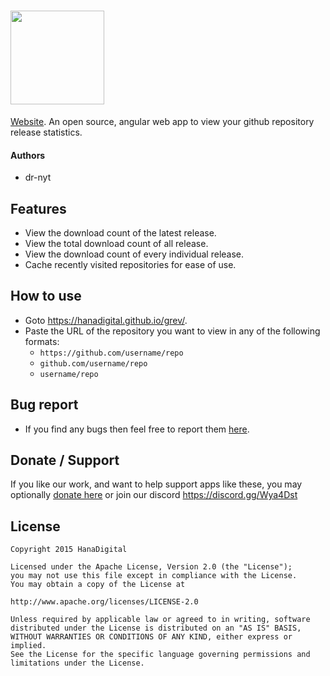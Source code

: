 # [<img src="https://user-images.githubusercontent.com/41040912/84599591-3cf7a480-ae84-11ea-8a25-ef53b8da64b4.png" width="150px"/>](https://hanadigital.github.io/grev/)

[Website](https://hanadigital.github.io/grev/). An open source, angular web app to view your github repository release statistics.

#### Authors
- dr-nyt

## Features
- View the download count of the latest release.
- View the total download count of all release.
- View the download count of every individual release.
- Cache recently visited repositories for ease of use.

## How to use
- Goto https://hanadigital.github.io/grev/.
- Paste the URL of the repository you want to view in any of the following formats:
	- `https://github.com/username/repo`
	- `github.com/username/repo`
	- `username/repo`

## Bug report
- If you find any bugs then feel free to report them [here](https://github.com/HanaDigital/grev/issues).

## Donate / Support
If you like our work, and want to help support apps like these, you may optionally [donate here](https://www.paypal.com/cgi-bin/webscr?cmd=_s-xclick&hosted_button_id=2W7DADSP9HKQ8&source=url) or join our discord https://discord.gg/Wya4Dst

## License
```
Copyright 2015 HanaDigital

Licensed under the Apache License, Version 2.0 (the "License");
you may not use this file except in compliance with the License.
You may obtain a copy of the License at

http://www.apache.org/licenses/LICENSE-2.0

Unless required by applicable law or agreed to in writing, software
distributed under the License is distributed on an "AS IS" BASIS,
WITHOUT WARRANTIES OR CONDITIONS OF ANY KIND, either express or implied.
See the License for the specific language governing permissions and
limitations under the License.
```
